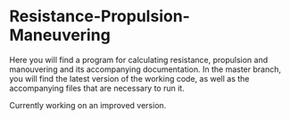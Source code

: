 # Resistance-Propulsion-Maneuvering
Here you will find a program for calculating resistance, propulsion and manouvering and its accompanying documentation.
In the master branch, you will find the latest version of the working code, as well as the accompanying files that are necessary to run it.

Currently working on an improved version.
